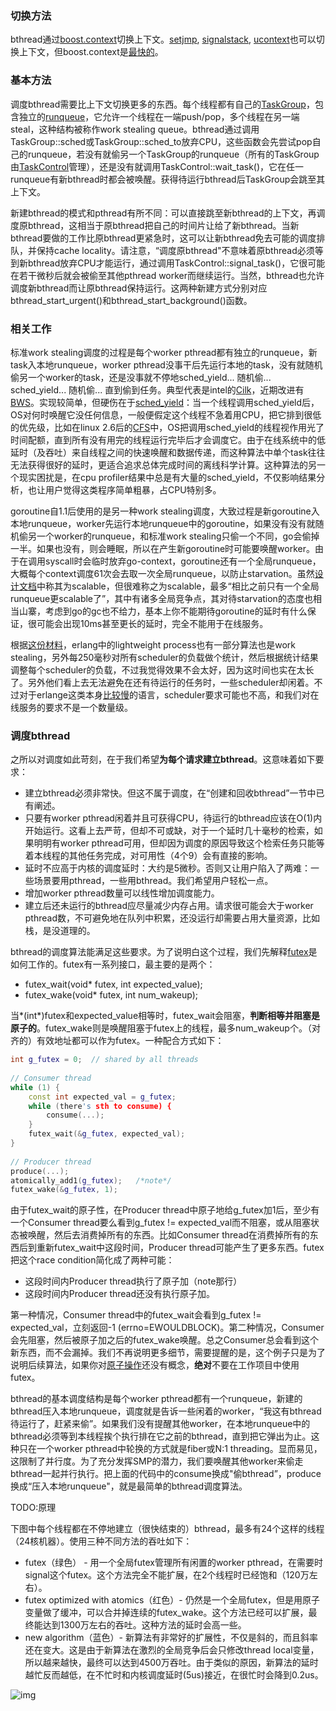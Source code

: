 ### 切换方法

bthread通过[boost.context](http://www.boost.org/doc/libs/1_56_0/libs/context/doc/html/index.html)切换上下文。[setjmp](http://en.wikipedia.org/wiki/Setjmp.h), [signalstack](http://linux.die.net/man/2/sigaltstack), [ucontext](http://en.wikipedia.org/wiki/Setcontext)也可以切换上下文，但boost.context是[最快的](http://www.boost.org/doc/libs/1_56_0/libs/context/doc/html/context/performance.html)。

### 基本方法

调度bthread需要比上下文切换更多的东西。每个线程都有自己的[TaskGroup](http://websvn.work.baidu.com/repos/public/show/trunk/bthread/baidu/bthread/task_group.h)，包含独立的[runqueue](http://websvn.work.baidu.com/repos/public/show/trunk/bthread/baidu/bthread/work_stealing_queue.h)，它允许一个线程在一端push/pop，多个线程在另一端steal，这种结构被称作work stealing queue。bthread通过调用TaskGroup::sched或TaskGroup::sched_to放弃CPU，这些函数会先尝试pop自己的runqueue，若没有就偷另一个TaskGroup的runqueue（所有的TaskGroup由[TaskControl](http://websvn.work.baidu.com/repos/public/show/trunk/bthread/baidu/bthread/task_control.h?revision=HEAD)管理），还是没有就调用TaskControl::wait_task()，它在任一runqueue有新bthread时都会被唤醒。获得待运行bthread后TaskGroup会跳至其上下文。

新建bthread的模式和pthread有所不同：可以直接跳至新bthread的上下文，再调度原bthread，这相当于原bthread把自己的时间片让给了新bthread。当新bthread要做的工作比原bthread更紧急时，这可以让新bthread免去可能的调度排队，并保持cache locality。请注意，“调度原bthread"不意味着原bthread必须等到新bthread放弃CPU才能运行，通过调用TaskControl::signal_task()，它很可能在若干微秒后就会被偷至其他pthread worker而继续运行。当然，bthread也允许调度新bthread而让原bthread保持运行。这两种新建方式分别对应bthread_start_urgent()和bthread_start_background()函数。

### 相关工作

标准work stealing调度的过程是每个worker pthread都有独立的runqueue，新task入本地runqueue，worker pthread没事干后先运行本地的task，没有就随机偷另一个worker的task，还是没事就不停地sched_yield... 随机偷... sched_yield... 随机偷... 直到偷到任务。典型代表是intel的[Cilk](http://en.wikipedia.org/wiki/Cilk)，近期改进有[BWS](http://jason.cse.ohio-state.edu/bws/)。实现较简单，但硬伤在于[sched_yield](http://man7.org/linux/man-pages/man2/sched_yield.2.html)：当一个线程调用sched_yield后，OS对何时唤醒它没任何信息，一般便假定这个线程不急着用CPU，把它排到很低的优先级，比如在linux 2.6后的[CFS](http://en.wikipedia.org/wiki/Completely_Fair_Scheduler)中，OS把调用sched_yield的线程视作用光了时间配额，直到所有没有用完的线程运行完毕后才会调度它。由于在线系统中的低延时（及吞吐）来自线程之间的快速唤醒和数据传递，而这种算法中单个task往往无法获得很好的延时，更适合追求总体完成时间的离线科学计算。这种算法的另一个现实困扰是，在cpu profiler结果中总是有大量的sched_yield，不仅影响结果分析，也让用户觉得这类程序简单粗暴，占CPU特别多。

goroutine自1.1后使用的是另一种work stealing调度，大致过程是新goroutine入本地runqueue，worker先运行本地runqueue中的goroutine，如果没有没有就随机偷另一个worker的runqueue，和标准work stealing只偷一个不同，go会偷掉一半。如果也没有，则会睡眠，所以在产生新goroutine时可能要唤醒worker。由于在调用syscall时会临时放弃go-context，goroutine还有一个全局runqueue，大概每个context调度61次会去取一次全局runqueue，以防止starvation。虽然[设计文档](https://docs.google.com/document/d/1TTj4T2JO42uD5ID9e89oa0sLKhJYD0Y_kqxDv3I3XMw/edit#heading=h.mmq8lm48qfcw)中称其为scalable，但很难称之为scalable，最多“相比之前只有一个全局runqueue更scalable了”，其中有诸多全局竞争点，其对待starvation的态度也相当山寨，考虑到go的gc也不给力，基本上你不能期待goroutine的延时有什么保证，很可能会出现10ms甚至更长的延时，完全不能用于在线服务。

根据[这份材料](http://www.erlang.org/euc/08/euc_smp.pdf)，erlang中的lightweight process也有一部分算法也是work stealing，另外每250毫秒对所有scheduler的负载做个统计，然后根据统计结果调整每个scheduler的负载，不过我觉得效果不会太好，因为这时间也实在太长了。另外他们看上去无法避免在还有待运行的任务时，一些scheduler却闲着。不过对于erlange这类本身[比较慢](http://benchmarksgame.alioth.debian.org/u64q/benchmark.php?test=all&lang=hipe&lang2=gpp&data=u64q)的语言，scheduler要求可能也不高，和我们对在线服务的要求不是一个数量级。

### 调度bthread

之所以对调度如此苛刻，在于我们希望**为每个请求建立bthread**。这意味着如下要求：

- 建立bthread必须非常快。但这不属于调度，在“创建和回收bthread”一节中已有阐述。
- 只要有worker pthread闲着并且可获得CPU，待运行的bthread应该在O(1)内开始运行。这看上去严苛，但却不可或缺，对于一个延时几十毫秒的检索，如果明明有worker pthread可用，但却因为调度的原因导致这个检索任务只能等着本线程的其他任务完成，对可用性（4个9）会有直接的影响。
- 延时不应高于内核的调度延时：大约是5微秒。否则又让用户陷入了两难：一些场景要用pthread，一些用bthread。我们希望用户轻松一点。
- 增加worker pthread数量可以线性增加调度能力。
- 建立后还未运行的bthread应尽量减少内存占用。请求很可能会大于worker pthread数，不可避免地在队列中积累，还没运行却需要占用大量资源，比如栈，是没道理的。

bthread的调度算法能满足这些要求。为了说明白这个过程，我们先解释[futex](http://man7.org/linux/man-pages/man2/futex.2.html)是如何工作的。futex有一系列接口，最主要的是两个：

- futex_wait(void* futex, int expected_value);
- futex_wake(void* futex, int num_wakeup);

当*(int*)futex和expected_value相等时，futex_wait会阻塞，**判断相等并阻塞是原子的**。futex_wake则是唤醒阻塞于futex上的线程，最多num_wakeup个。（对齐的）有效地址都可以作为futex。一种配合方式如下：

```c++
int g_futex = 0;  // shared by all threads
 
// Consumer thread
while (1) {
    const int expected_val = g_futex;
    while (there's sth to consume) {
        consume(...);
    }
    futex_wait(&g_futex, expected_val);
}
 
// Producer thread
produce(...);
atomically_add1(g_futex);   /*note*/
futex_wake(&g_futex, 1);
```

由于futex_wait的原子性，在Producer thread中原子地给g_futex加1后，至少有一个Consumer thread要么看到g_futex != expected_val而不阻塞，或从阻塞状态被唤醒，然后去消费掉所有的东西。比如Consumer thread在消费掉所有的东西后到重新futex_wait中这段时间，Producer thread可能产生了更多东西。futex把这个race condition简化成了两种可能：

- 这段时间内Producer thread执行了原子加（note那行）
- 这段时间内Producer thread还没有执行原子加。

第一种情况，Consumer thread中的futex_wait会看到g_futex != expected_val，立刻返回-1 (errno=EWOULDBLOCK)。第二种情况，Consumer会先阻塞，然后被原子加之后的futex_wake唤醒。总之Consumer总会看到这个新东西，而不会漏掉。我们不再说明更多细节，需要提醒的是，这个例子只是为了说明后续算法，如果你对[原子操作](http://wiki.baidu.com/pages/viewpage.action?pageId=36886832)还没有概念，**绝对**不要在工作项目中使用futex。

bthread的基本调度结构是每个worker pthread都有一个runqueue，新建的bthread压入本地runqueue，调度就是告诉一些闲着的worker，“我这有bthread待运行了，赶紧来偷”。如果我们没有提醒其他worker，在本地runqueue中的bthread必须等到本线程挨个执行排在它之前的bthread，直到把它弹出为止。这种只在一个worker pthread中轮换的方式就是fiber或N:1 threading。显而易见，这限制了并行度。为了充分发挥SMP的潜力，我们要唤醒其他worker来偷走bthread一起并行执行。把上面的代码中的consume换成"偷bthread”，produce换成“压入本地runqueue"，就是最简单的bthread调度算法。

TODO:原理

下图中每个线程都在不停地建立（很快结束的）bthread，最多有24个这样的线程（24核机器）。使用三种不同方法的吞吐如下：

- futex（绿色） - 用一个全局futex管理所有闲置的worker pthread，在需要时signal这个futex。这个方法完全不能扩展，在2个线程时已经饱和（120万左右）。
- futex optimized with atomics（红色）- 仍然是一个全局futex，但是用原子变量做了缓冲，可以合并掉连续的futex_wake。这个方法已经可以扩展，最终能达到1300万左右的吞吐。这种方法的延时会高一些。
- new algorithm（蓝色）- 新算法有非常好的扩展性，不仅是斜的，而且斜率还在变大。这是由于新算法在激烈的全局竞争后会只修改thread local变量，所以越来越快，最终可以达到4500万吞吐。由于类似的原因，新算法的延时越忙反而越低，在不忙时和内核调度延时(5us)接近，在很忙时会降到0.2us。

![img](http://wiki.baidu.com/download/attachments/35959040/image2014-12-7%2021%3A37%3A22.png?version=1&modificationDate=1417959443000&api=v2)